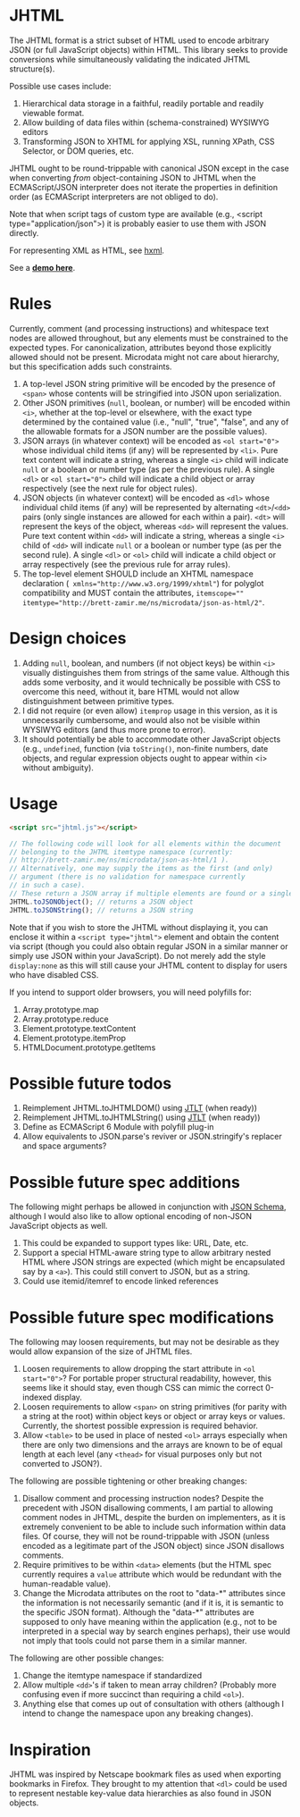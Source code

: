 # JHTML

The JHTML format is a strict subset of HTML used to encode arbitrary JSON (or full JavaScript objects) within HTML. This library seeks to provide conversions while simultaneously validating the indicated JHTML structure(s).

Possible use cases include:

1. Hierarchical data storage in a faithful, readily portable and readily viewable format.
1. Allow building of data files within (schema-constrained) WYSIWYG editors
1. Transforming JSON to XHTML for applying XSL, running XPath, CSS Selector, or DOM queries, etc.

JHTML ought to be round-trippable with canonical JSON except in the case when converting *from* object-containing JSON to JHTML when the ECMAScript/JSON interpreter does not iterate the properties in definition order (as ECMAScript interpreters are not obliged to do).

Note that when script tags of custom type are available (e.g., &lt;script type="application/json"&gt;) it is probably easier to use them with JSON directly.

For representing XML as HTML, see [hxml](https://github.com/brettz9/hxml).

See a **[demo here](http://brettz9.github.io/jhtml/)**.

# Rules

Currently, comment (and processing instructions) and whitespace text nodes are allowed throughout, but any elements must be constrained to the expected types. For canonicalization, attributes beyond those explicitly allowed should not be present. Microdata might not care about hierarchy, but this specification adds such constraints.

1. A top-level JSON string primitive will be encoded by the presence of `<span>` whose contents will be stringified into JSON upon serialization.
1. Other JSON primitives (`null`, boolean, or number) will be encoded within `<i>`, whether at the top-level or elsewhere, with the exact type determined by the contained value (i.e., "null", "true", "false", and any of the allowable formats for a JSON number are the possible values).
1. JSON arrays (in whatever context) will be encoded as `<ol start="0">` whose individual child items (if any) will be represented by `<li>`. Pure text content will indicate a string, whereas a single `<i>` child will indicate `null` or a boolean or number type (as per the previous rule). A single `<dl>` or `<ol start="0">` child will indicate a child object or array respectively (see the next rule for object rules).
1. JSON objects (in whatever context) will be encoded as `<dl>` whose individual child items (if any) will be represented by alternating `<dt>`/`<dd>` pairs (only single instances are allowed for each within a pair). `<dt>` will represent the keys of the object, whereas `<dd>` will represent the values. Pure text content within `<dd>` will indicate a string, whereas a single `<i>` child of `<dd>` will indicate `null` or a boolean or number type (as per the second rule). A single `<dl>` or `<ol>` child will indicate a child object or array respectively (see the previous rule for array rules).
1. The top-level element SHOULD include an XHTML namespace declaration (` xmlns="http://www.w3.org/1999/xhtml"`) for polyglot compatibility and MUST contain the attributes, `itemscope="" itemtype="http://brett-zamir.me/ns/microdata/json-as-html/2"`.

# Design choices

1. Adding `null`, boolean, and numbers (if not object keys) be within `<i>` visually distinguishes them from strings of the same value. Although this adds some verbosity, and it would technically be possible with CSS to overcome this need, without it, bare HTML would not allow distinguishment between primitive types.
1. I did not require (or even allow) `itemprop` usage in this version, as it is unnecessarily cumbersome, and would also not be visible within WYSIWYG editors (and thus more prone to error).
1. It should potentially be able to accommodate other JavaScript objects (e.g., `undefined`, function (via `toString()`, non-finite numbers, date objects, and regular expression objects ought to appear within &lt;i&gt; without ambiguity).

# Usage

```html
<script src="jhtml.js"></script>
```

```javascript
// The following code will look for all elements within the document
// belonging to the JHTML itemtype namespace (currently:
// http://brett-zamir.me/ns/microdata/json-as-html/1 ).
// Alternatively, one may supply the items as the first (and only)
// argument (there is no validation for namespace currently
// in such a case).
// These return a JSON array if multiple elements are found or a single object otherwise
JHTML.toJSONObject(); // returns a JSON object
JHTML.toJSONString(); // returns a JSON string
```

Note that if you wish to store the JHTML without displaying it,
you can enclose it within a `<script type="jhtml">` element and
obtain the content via script (though you could also obtain
regular JSON in a similar manner or simply use JSON within
your JavaScript). Do not merely add the style `display:none` as
this will still cause your JHTML content to display for users
who have disabled CSS.

If you intend to support older browsers, you will need polyfills for:

1. Array.prototype.map
1. Array.prototype.reduce
1. Element.prototype.textContent
1. Element.prototype.itemProp
1. HTMLDocument.prototype.getItems

# Possible future todos

1. Reimplement JHTML.toJHTMLDOM() using [JTLT](https://github.com/brettz9/jtlt/) (when ready))
1. Reimplement JHTML.toJHTMLString() using [JTLT](https://github.com/brettz9/jtlt/) (when ready))
1. Define as ECMAScript 6 Module with polyfill plug-in
1. Allow equivalents to JSON.parse's reviver or JSON.stringify's replacer and space arguments?

# Possible future spec additions

The following might perhaps be allowed in conjunction with [JSON Schema](http://json-schema.org/), although I would also like to allow optional encoding of non-JSON JavaScript objects as well.

1. This could be expanded to support types like: URL, Date, etc.
1. Support a special HTML-aware string type to allow arbitrary nested HTML where JSON strings are expected (which might be encapsulated say by a `<a>`). This could still convert to JSON, but as a string.
1. Could use itemid/itemref to encode linked references

# Possible future spec modifications

The following may loosen requirements, but may not be desirable as they would allow expansion of the size of JHTML files.

1. Loosen requirements to allow dropping the start attribute in `<ol start="0">`? For portable proper structural readability, however, this seems like it should stay, even though CSS can mimic the correct 0-indexed display.
1. Loosen requirements to allow `<span>` on string primitives (for parity with a string at the root) within object keys or object or array keys or values. Currently, the shortest possible expression is required behavior.
1. Allow `<table>` to be used in place of nested `<ol>` arrays especially when there are only two dimensions and the arrays are known to be of equal length at each level (any `<thead>` for visual purposes only but not converted to JSON?).

The following are possible tightening or other breaking changes:

1. Disallow comment and processing instruction nodes? Despite the precedent with JSON disallowing comments, I am partial to allowing comment nodes in JHTML, despite the burden on implementers, as it is extremely convenient to be able to include such information within data files. Of course, they will not be round-trippable with JSON (unless encoded as a legitimate part of the JSON object) since JSON disallows comments.
1. Require primitives to be within `<data>` elements (but the HTML spec currently requires a `value` attribute which would be redundant with the human-readable value).
1. Change the Microdata attributes on the root to "data-\*" attributes since the information is not necessarily semantic (and if it is, it is semantic to the specific JSON format). Although the "data-\*" attributes are supposed to only have meaning within the application (e.g., not to be interpreted in a special way by search engines perhaps), their use would not imply that tools could not parse them in a similar manner.

The following are other possible changes:

1. Change the itemtype namespace if standardized
1. Allow multiple `<dd>`'s if taken to mean array children? (Probably more confusing even if more succinct than requiring a child `<ol>`).
1. Anything else that comes up out of consultation with others (although I intend to change the namespace upon any breaking changes).

# Inspiration

JHTML was inspired by Netscape bookmark files as used when exporting bookmarks in Firefox. They brought to my attention that `<dl>` could be used to represent nestable key-value data hierarchies as also found in JSON objects.
